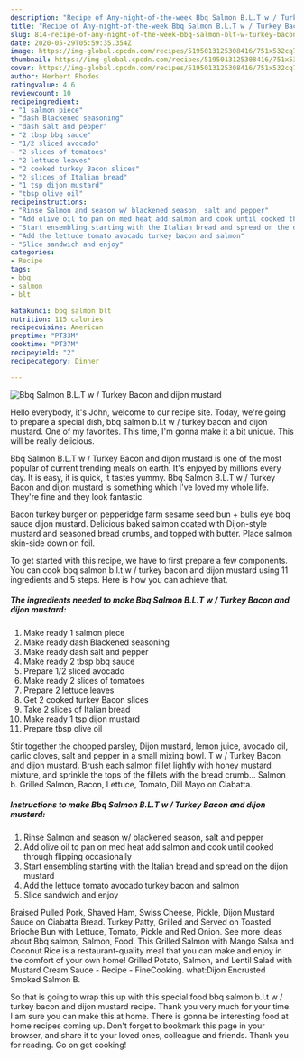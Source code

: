 ```yaml
---
description: "Recipe of Any-night-of-the-week Bbq Salmon B.L.T w / Turkey Bacon and dijon mustard"
title: "Recipe of Any-night-of-the-week Bbq Salmon B.L.T w / Turkey Bacon and dijon mustard"
slug: 814-recipe-of-any-night-of-the-week-bbq-salmon-blt-w-turkey-bacon-and-dijon-mustard
date: 2020-05-29T05:59:35.354Z
image: https://img-global.cpcdn.com/recipes/5195013125308416/751x532cq70/bbq-salmon-blt-w-turkey-bacon-and-dijon-mustard-recipe-main-photo.jpg
thumbnail: https://img-global.cpcdn.com/recipes/5195013125308416/751x532cq70/bbq-salmon-blt-w-turkey-bacon-and-dijon-mustard-recipe-main-photo.jpg
cover: https://img-global.cpcdn.com/recipes/5195013125308416/751x532cq70/bbq-salmon-blt-w-turkey-bacon-and-dijon-mustard-recipe-main-photo.jpg
author: Herbert Rhodes
ratingvalue: 4.6
reviewcount: 10
recipeingredient:
- "1 salmon piece"
- "dash Blackened seasoning"
- "dash salt and pepper"
- "2 tbsp bbq sauce"
- "1/2 sliced avocado"
- "2 slices of tomatoes"
- "2 lettuce leaves"
- "2 cooked turkey Bacon slices"
- "2 slices of Italian bread"
- "1 tsp dijon mustard"
- "tbsp olive oil"
recipeinstructions:
- "Rinse Salmon and season w/ blackened season, salt and pepper"
- "Add olive oil to pan on med heat add salmon and cook until cooked through flipping occasionally"
- "Start ensembling starting with the Italian bread and spread on the dijon mustard"
- "Add the lettuce tomato avocado turkey bacon and salmon"
- "Slice sandwich and enjoy"
categories:
- Recipe
tags:
- bbq
- salmon
- blt

katakunci: bbq salmon blt 
nutrition: 115 calories
recipecuisine: American
preptime: "PT33M"
cooktime: "PT37M"
recipeyield: "2"
recipecategory: Dinner

---
```



![Bbq Salmon B.L.T w / Turkey Bacon and dijon mustard](https://img-global.cpcdn.com/recipes/5195013125308416/751x532cq70/bbq-salmon-blt-w-turkey-bacon-and-dijon-mustard-recipe-main-photo.jpg)

Hello everybody, it's John, welcome to our recipe site. Today, we're going to prepare a special dish, bbq salmon b.l.t w / turkey bacon and dijon mustard. One of my favorites. This time, I'm gonna make it a bit unique. This will be really delicious.

Bbq Salmon B.L.T w / Turkey Bacon and dijon mustard is one of the most popular of current trending meals on earth. It's enjoyed by millions every day. It is easy, it is quick, it tastes yummy. Bbq Salmon B.L.T w / Turkey Bacon and dijon mustard is something which I've loved my whole life. They're fine and they look fantastic.

Bacon turkey burger on pepperidge farm sesame seed bun + bulls eye bbq sauce dijon mustard. Delicious baked salmon coated with Dijon-style mustard and seasoned bread crumbs, and topped with butter. Place salmon skin-side down on foil.


To get started with this recipe, we have to first prepare a few components. You can cook bbq salmon b.l.t w / turkey bacon and dijon mustard using 11 ingredients and 5 steps. Here is how you can achieve that.

<!--inarticleads1-->

##### The ingredients needed to make Bbq Salmon B.L.T w / Turkey Bacon and dijon mustard:

1. Make ready 1 salmon piece
1. Make ready dash Blackened seasoning
1. Make ready dash salt and pepper
1. Make ready 2 tbsp bbq sauce
1. Prepare 1/2 sliced avocado
1. Make ready 2 slices of tomatoes
1. Prepare 2 lettuce leaves
1. Get 2 cooked turkey Bacon slices
1. Take 2 slices of Italian bread
1. Make ready 1 tsp dijon mustard
1. Prepare tbsp olive oil


Stir together the chopped parsley, Dijon mustard, lemon juice, avocado oil, garlic cloves, salt and pepper in a small mixing bowl. T w / Turkey Bacon and dijon mustard. Brush each salmon fillet lightly with honey mustard mixture, and sprinkle the tops of the fillets with the bread crumb… Salmon b. Grilled Salmon, Bacon, Lettuce, Tomato, Dill Mayo on Ciabatta. 

<!--inarticleads2-->

##### Instructions to make Bbq Salmon B.L.T w / Turkey Bacon and dijon mustard:

1. Rinse Salmon and season w/ blackened season, salt and pepper
1. Add olive oil to pan on med heat add salmon and cook until cooked through flipping occasionally
1. Start ensembling starting with the Italian bread and spread on the dijon mustard
1. Add the lettuce tomato avocado turkey bacon and salmon
1. Slice sandwich and enjoy


Braised Pulled Pork, Shaved Ham, Swiss Cheese, Pickle, Dijon Mustard Sauce on Ciabatta Bread. Turkey Patty, Grilled and Served on Toasted Brioche Bun with Lettuce, Tomato, Pickle and Red Onion. See more ideas about Bbq salmon, Salmon, Food. This Grilled Salmon with Mango Salsa and Coconut Rice is a restaurant-quality meal that you can make and enjoy in the comfort of your own home! Grilled Potato, Salmon, and Lentil Salad with Mustard Cream Sauce - Recipe - FineCooking. what:Dijon Encrusted Smoked Salmon B. 

So that is going to wrap this up with this special food bbq salmon b.l.t w / turkey bacon and dijon mustard recipe. Thank you very much for your time. I am sure you can make this at home. There is gonna be interesting food at home recipes coming up. Don't forget to bookmark this page in your browser, and share it to your loved ones, colleague and friends. Thank you for reading. Go on get cooking!
